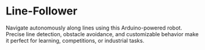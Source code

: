 # Line-Follower
Navigate autonomously along lines using this Arduino-powered robot. Precise line detection, obstacle avoidance, and customizable behavior make it perfect for learning, competitions, or industrial tasks.
